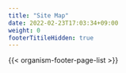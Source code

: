 ```yaml
---
title: "Site Map"
date: 2022-02-23T17:03:34+09:00
weight: 0
footerTitileHidden: true
---
```


{{< organism-footer-page-list >}}
